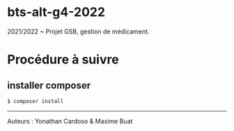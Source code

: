 # bts-alt-g4-2022
2021/2022 ~ 
Projet GSB, gestion de médicament.

# Procédure à suivre

## installer composer
```bash
$ composer install
```

---
Auteurs : Yonathan Cardoso & Maxime Buat